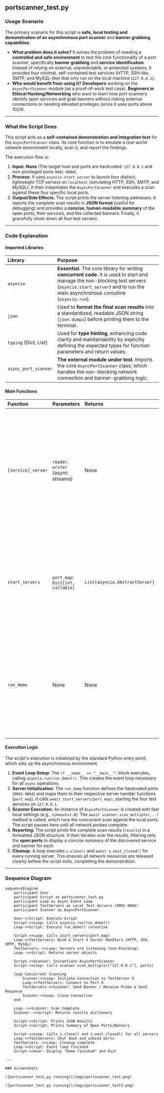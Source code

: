 ## portscanner_test.py

### Usage Scenario

The primary scenario for this script is **safe, local testing and demonstration of an asynchronous port scanner** and **banner grabbing capabilities**.

* **What problem does it solve?** It solves the problem of needing a **controlled and safe environment** to test the core functionality of a port scanner, specifically **banner grabbing** and **service identification**. Instead of relying on external, unpredictable, or protected systems, it provides four minimal, self-contained test services (HTTP, SSH-like, SMTP, and MySQL-like) that only run on the local machine (`127.0.0.1`).
* **Who would benefit from using it?** **Developers** working on the `AsyncPortScanner` module (as a proof-of-work test case). **Beginners in Ethical Hacking/Networking** who want to learn how port scanners identify open services and grab banners without risking external connections or needing elevated privileges (since it uses ports above 1024).

---

### What the Script Does

This script acts as a **self-contained demonstration and integration test** for the `AsyncPortScanner` class. Its core function is to emulate a real-world network environment locally, scan it, and report the findings.

The execution flow is:

1.  **Input:** **None** (The target host and ports are hardcoded: `127.0.0.1` and non-privileged ports `9001-9004`).
2.  **Process:** It uses `asyncio.start_server` to launch four distinct, lightweight TCP servers on `localhost` (simulating HTTP, SSH, SMTP, and MySQL). It then instantiates the `AsyncPortScanner` and executes a scan against these four specific local ports.
3.  **Output/Side Effects:** The script prints the server listening addresses. It reports the complete scan results in **JSON format** (useful for debugging) and provides a **concise, human-readable summary** of the open ports, their services, and the collected banners. Finally, it gracefully shuts down all four test servers.

---

### Code Explanation

#### Imported Libraries

| Library | Purpose |
| :--- | :--- |
| `asyncio` | **Essential.** The core library for writing **concurrent code**. It is used to start and manage the non-blocking test servers (`asyncio.start_server`) and to run the main asynchronous coroutine (`asyncio.run`). |
| `json` | Used to **format the final scan results** into a standardized, readable JSON string (`json.dumps`) before printing them to the terminal. |
| `typing` (Dict, List) | Used for **type hinting**, enhancing code clarity and maintainability by explicitly defining the expected types for function parameters and return values. |
| `async_port_scanner` | **The external module under test.** Imports the core `AsyncPortScanner` class, which handles the non-blocking network connection and banner-grabbing logic. |

#### Main Functions

| Function | Parameters | Returns | Purpose |
| :--- | :--- | :--- | :--- |
| `[service]_server` | `reader`, `writer` (async streams) | None | Four distinct functions (`http_server`, `ssh_server`, etc.) that act as minimal TCP handlers. Each is designed to send a specific, protocol-mimicking banner or response upon connection, allowing the scanner to grab it. |
| `start_servers` | `port_map`: `Dict[int, callable]` | `List[asyncio.AbstractServer]` | A utility function that iterates through the provided port-to-handler map, binding and launching the asynchronous TCP servers on `127.0.0.1`. It returns the server objects for later cleanup. |
| `run_demo` | None | None | The **main asynchronous coroutine** that manages the entire demonstration flow: server startup, scanner instantiation, scan execution, result reporting, and graceful server shutdown. |

#### Execution Logic

The script's execution is initialized by the standard Python entry point, which sets up the asynchronous environment:

1.  **Event Loop Setup:** The `if __name__ == "__main__":` block executes, calling `asyncio.run(run_demo())`. This creates the event loop necessary for all `async` operations.
2.  **Server Initialization:** The `run_demo` function defines the hardcoded ports (`9001-9004`) and maps them to their respective server handler functions (`port_map`). It calls `await start_servers(port_map)`, starting the four test services on `127.0.0.1`.
3.  **Scanner Execution:** An instance of `AsyncPortScanner` is created with fast local settings (e.g., `timeout=1.0`). The `await scanner.scan_multiple(...)` method is called, which runs the concurrent scan against the local ports. The script pauses here until all network probes complete.
4.  **Reporting:** The script prints the complete scan results (`results`) in a formatted JSON structure. It then iterates over the results, filtering only the **open ports** to display a concise summary of the discovered service and banner for each.
5.  **Cleanup:** A loop executes `s.close()` and `await s.wait_closed()` for every running server. This ensures all network resources are released cleanly before the script exits, completing the demonstration.

---

### Sequence Diagram

```mermaid
sequenceDiagram
    participant User
    participant Script as portscanner_test.py
    participant Loop as Async Event Loop
    participant TestServers as Local Test Servers (9001-9004)
    participant Scanner as AsyncPortScanner

    User->>Script: Execute Script
    Script->>Loop: Calls asyncio.run(run_demo())
    Loop->>Script: Execute run_demo() coroutine

    Script->>Loop: Calls start_servers(port_map)
    Loop->>TestServers: Bind & Start 4 Server Handlers (HTTP, SSH, SMTP, MySQL)
    TestServers-->>Loop: Servers are listening (non-blocking)
    Loop-->>Script: Returns server objects

    Script->>Scanner: Instantiate AsyncPortScanner
    Script->>Loop: Calls scanner.scan_multiple(["127.0.0.1"], ports)

    loop Concurrent Scanning
        Scanner->>Loop: Initiate Connection to TestServer X
        Loop->>TestServers: Connect to Port X
        TestServers->>Scanner: Send Banner / Receive Probe & Send Response
        Scanner->>Loop: Close Connection
    end

    Loop-->>Scanner: Scan Complete
    Scanner-->>Script: Returns results dictionary

    Script->>Script: Prints JSON Results
    Script->>Script: Prints Summary of Open Ports/Banners

    Script->>Loop: Calls s.close() and s.wait_closed() for all servers
    Loop->>TestServers: Shut down and unbind ports
    TestServers-->>Loop: Cleanup complete
    Loop->>Script: Event loop finished
    Script->>User: Display "Demo finished" and Exit
          
---

### Screenshots

![portscanner_test.py running](/imgs/portscanner_test.png)

![portscanner_test.py running](/imgs/portscanner_test2.png)
